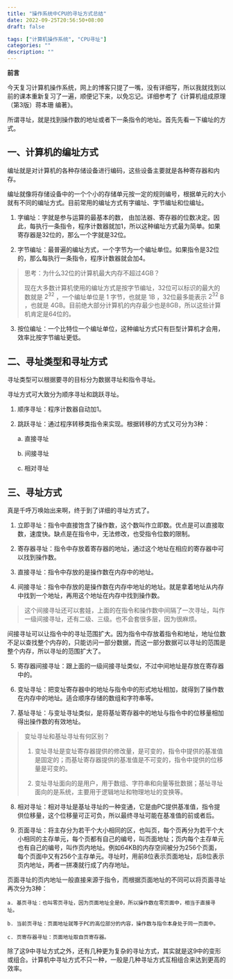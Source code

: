 ```yaml
---
title: "操作系统中CPU的寻址方式总结"
date: 2022-09-25T20:56:50+08:00
draft: false

tags: ["计算机操作系统", "CPU寻址"]
categories: ""
description: ""
---
```


**前言**

今天复习计算机操作系统，网上的博客只提了一嘴，没有详细写，所以我就找到以前的课本重新复习了一遍，顺便记下来，以免忘记。详细参考了《计算机组成原理（第3版）蒋本珊 编著》。

所谓寻址，就是找到操作数的地址或者下一条指令的地址。首先先看一下编址的方式。

## 一、计算机的编址方式

编址就是对计算机的各种存储设备进行编码，这些设备主要就是各种寄存器和内存。

编址就像将存储设备中的一个个小的存储单元按一定的规则编号，根据单元的大小就有不同的编址方式。目前常用的编址方式有字编址、字节编址和位编址。

1.  字编址：字就是参与运算的最基本的数， 由加法器、寄存器的位数决定。因此，每执行一条指令，程序计数器就加1，所以这种编址方式最为简单。如果寄存器是32位的，那么一个字就是32位。

2. 字节编址：最普遍的编址方式，一个字节为一个编址单位。如果指令是32位的，那么每执行一条指令，程序计数器就会加4。

> 思考：为什么32位的计算机最大内存不超过4GB？
> 
> 现在大多数计算机使用的编址方式是按字节编址，32位可以标识的最大的数就是 $2 ^ {32}$ ，一个编址单位是 1 字节，也就是 1B ，32位最多能表示 $2 ^ {32}$ B ，也就是 4GB。目前绝大部分计算机的内存最少也是8GB，所以这些计算机肯定是64位的。

3. 按位编址：一个比特位一个编址单位，这种编址方式只有巨型计算机才会用，效率比按字节编址更低。

## 二、寻址类型和寻址方式

寻址类型可以根据要寻的目标分为数据寻址和指令寻址。

寻址方式可大致分为顺序寻址和跳跃寻址。

1. 顺序寻址：程序计数器自动加1。

2. 跳跃寻址：通过程序转移类指令来实现。根据转移的方式又可分为3种：

    a. 直接寻址

    b. 间接寻址

    c. 相对寻址

## 三、寻址方式

真是千呼万唤始出来啊，终于到了详细的寻址方式了。

1. 立即寻址：指令中直接饱含了操作数，这个数叫作立即数。优点是可以直接取数，速度快。缺点是在指令中，无法修改，也受指令位数的限制。

2. 寄存器寻址：指令中存放着寄存器的地址，通过这个地址在相应的寄存器中可以找到操作数。

3. 直接寻址：指令中存放的是操作数在内存中的地址。

4. 间接寻址：指令中存放的是操作数在内存中地址的地址。就是拿着地址从内存中找到一个地址，再用这个地址在内存中找到操作数。

> 这个间接寻址还可以套娃，上面的在指令和操作数中间隔了一次寻址，叫作一级间接寻址，还有二级、三级。也不会套很多层，因为很麻烦。

间接寻址可以让指令中的寻址范围扩大。因为指令中存放着指令和地址，地址位数不足以查找整个内存的，只能访问一部分数据，而这一部分数据可以寻址的范围是整个内存，所以寻址的范围扩大了。

5. 寄存器间接寻址：跟上面的一级间接寻址类似，不过中间地址是存放在寄存器中的。

6. 变址寻址：把变址寄存器中的地址与指令中的形式地址相加，就得到了操作数在内存中的地址。适合顺序存储的数组和字符串等。

7. 基址寻址：与变址寻址类似，是将基址寄存器中的地址与指令中的位移量相加得出操作数的有效地址。

> 变址寻址和基址寻址有何区别？
>
> 1. 变址寻址是变址寄存器提供的修改量，是可变的，指令中提供的基准值是固定的；而基址寄存器提供的基准值是不可变的，指令中提供的位移量是可变的。
> 
> 2. 变址寻址面向的是用户，用于数组、字符串和向量等批数据；基址寻址面向的是系统，主要用于逻辑地址和物理地址的变换等。

8. 相对寻址：相对寻址是基址寻址的一种变通，它是由PC提供基准值，指令提供位移量，这个位移量可正可负，所以最终寻址可能在基准值的前或者后。

9. 页面寻址：将主存分为若干个大小相同的区，也叫页，每个页再分为若干个大小相同的主存单元，每个页都有自己的编号，叫页面地址；页内每个主存单元也有自己的编号，叫作页内地址。例如64KB的内存空间被分为256个页面，每个页面中又有256个主存单元。寻址时，用前8位表示页面地址，后8位表示页内地址，两者一拼凑就行成了内存地址。

页面寻址的页内地址一般直接来源于指令，而根据页面地址的不同可以将页面寻址再次分为3种：

    a. 基页寻址：也叫零页寻址，因为页面地址全是0，所以操作数在零页面中，相当于直接寻址。

    b. 当前页寻址：页面地址就等于PC的高位部分的内容，操作数与指令本身处于同一页面中。

    c. 页寄存器寻址：页面地址取自页寄存器。

除了这9中寻址方式之外，还有几种更为复杂的寻址方式，其实就是这9中的变形或组合。计算机中寻址方式不只一种，一般是几种寻址方式互相组合来达到更高的效率。